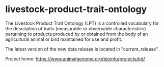 # livestock-product-trait-ontology

The Livestock Product Trait Ontology (LPT) is a controlled vocabulary for the description of traits (measurable or observable characteristics) pertaining to products produced by or obtained from the body of an agricultural animal or bird maintained for use and profit. 

The latest version of the new data release is located in "current_release".

Project home: https://www.animalgenome.org/bioinfo/projects/lpt/
